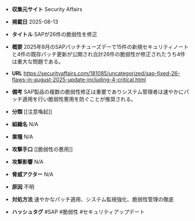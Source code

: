 - **収集元サイト**
Security Affairs

- **掲載日**
2025-08-13

- **タイトル**
SAPが26件の脆弱性を修正

- **概要**
2025年8月のSAPパッチチューズデーで15件の新規セキュリティノートと4件の既存パッチ更新が公開され合計26件の脆弱性が修正されたうち4件は重大な問題である。

- **URL**
https://securityaffairs.com/181085/uncategorized/sap-fixed-26-flaws-in-august-2025-update-including-4-critical.html

- **備考**
SAP製品の複数の脆弱性修正は重要でありシステム管理者は速やかにパッチ適用を行い脆弱性悪用を防ぐことが推奨される。

- **分類**
[[注意喚起]]

- **組織名**
N/A

- **業種**
N/A

- **攻撃手口**
[[脆弱性の悪用]]

- **攻撃影響**
N/A

- **脅威アクター**
N/A

- **原因**
不明

- **対処方法**
速やかなパッチ適用、システム監視強化、脆弱性管理の徹底

- **ハッシュタグ**
#SAP #脆弱性 #セキュリティアップデート
